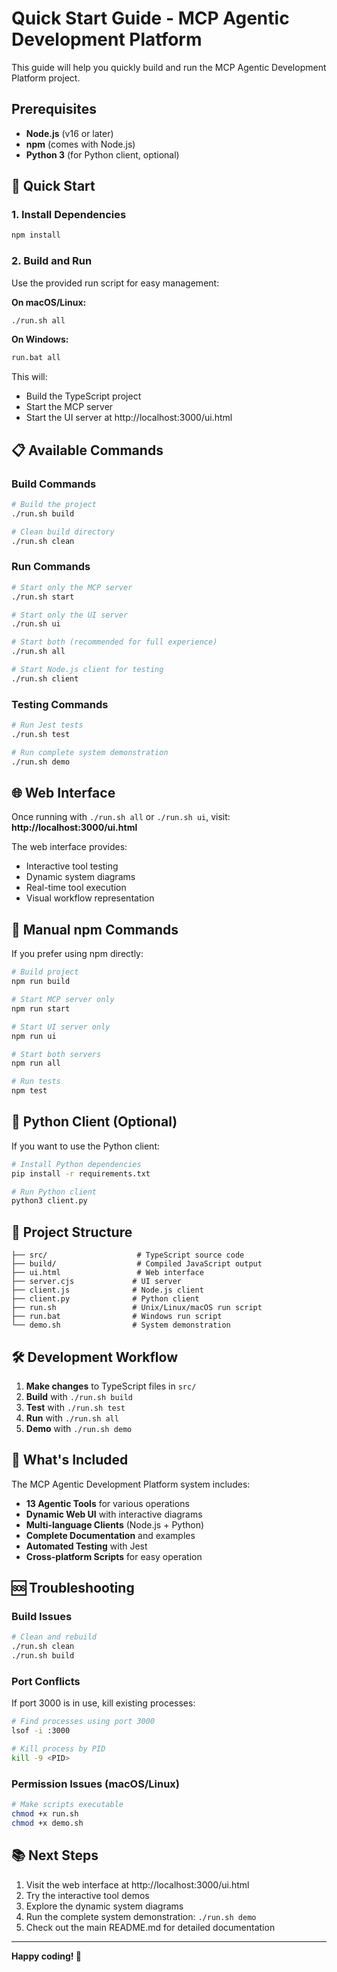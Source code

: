 # Quick Start Guide - MCP Agentic Development Platform

This guide will help you quickly build and run the MCP Agentic Development Platform project.

## Prerequisites

- **Node.js** (v16 or later)
- **npm** (comes with Node.js)
- **Python 3** (for Python client, optional)

## 🚀 Quick Start

### 1. Install Dependencies
```bash
npm install
```

### 2. Build and Run
Use the provided run script for easy management:

**On macOS/Linux:**
```bash
./run.sh all
```

**On Windows:**
```cmd
run.bat all
```

This will:
- Build the TypeScript project
- Start the MCP server
- Start the UI server at http://localhost:3000/ui.html

## 📋 Available Commands

### Build Commands
```bash
# Build the project
./run.sh build

# Clean build directory
./run.sh clean
```

### Run Commands
```bash
# Start only the MCP server
./run.sh start

# Start only the UI server
./run.sh ui

# Start both (recommended for full experience)
./run.sh all

# Start Node.js client for testing
./run.sh client
```

### Testing Commands
```bash
# Run Jest tests
./run.sh test

# Run complete system demonstration
./run.sh demo
```

## 🌐 Web Interface

Once running with `./run.sh all` or `./run.sh ui`, visit:
**http://localhost:3000/ui.html**

The web interface provides:
- Interactive tool testing
- Dynamic system diagrams
- Real-time tool execution
- Visual workflow representation

## 🔧 Manual npm Commands

If you prefer using npm directly:

```bash
# Build project
npm run build

# Start MCP server only
npm run start

# Start UI server only
npm run ui

# Start both servers
npm run all

# Run tests
npm test
```

## 🐍 Python Client (Optional)

If you want to use the Python client:

```bash
# Install Python dependencies
pip install -r requirements.txt

# Run Python client
python3 client.py
```

## 📁 Project Structure

```
├── src/                    # TypeScript source code
├── build/                  # Compiled JavaScript output
├── ui.html                 # Web interface
├── server.cjs             # UI server
├── client.js              # Node.js client
├── client.py              # Python client
├── run.sh                 # Unix/Linux/macOS run script
├── run.bat                # Windows run script
└── demo.sh                # System demonstration
```

## 🛠️ Development Workflow

1. **Make changes** to TypeScript files in `src/`
2. **Build** with `./run.sh build`
3. **Test** with `./run.sh test`
4. **Run** with `./run.sh all`
5. **Demo** with `./run.sh demo`

## 🎯 What's Included

The MCP Agentic Development Platform system includes:

- **13 Agentic Tools** for various operations
- **Dynamic Web UI** with interactive diagrams
- **Multi-language Clients** (Node.js + Python)
- **Complete Documentation** and examples
- **Automated Testing** with Jest
- **Cross-platform Scripts** for easy operation

## 🆘 Troubleshooting

### Build Issues
```bash
# Clean and rebuild
./run.sh clean
./run.sh build
```

### Port Conflicts
If port 3000 is in use, kill existing processes:
```bash
# Find processes using port 3000
lsof -i :3000

# Kill process by PID
kill -9 <PID>
```

### Permission Issues (macOS/Linux)
```bash
# Make scripts executable
chmod +x run.sh
chmod +x demo.sh
```

## 📚 Next Steps

1. Visit the web interface at http://localhost:3000/ui.html
2. Try the interactive tool demos
3. Explore the dynamic system diagrams
4. Run the complete system demonstration: `./run.sh demo`
5. Check out the main README.md for detailed documentation

---

**Happy coding! 🎉**
